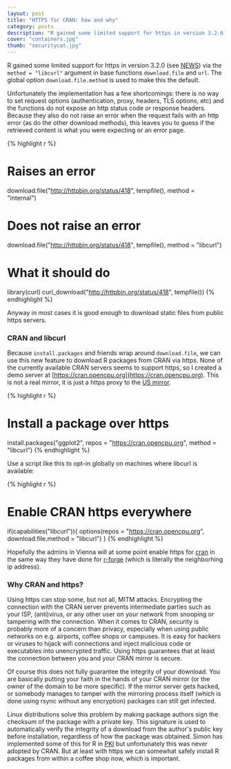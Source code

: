 ```yaml
---
layout: post
title: "HTTPS for CRAN: how and why"
category: posts
description: "R gained some limited support for https in version 3.2.0. Because `install.packages` and friends wrap around `download.file`, we can use this new feature to download R packages from CRAN via https. Encrypting the connection with the CRAN server prevents intermediate parties such as your ISP, (anti)virus, or any other user on your network from snooping or tampering with the connection."
cover: "containers.jpg"
thumb: "securitycat.jpg"
---
```


R gained some limited support for https in version 3.2.0 (see [NEWS](http://cran.r-project.org/doc/manuals/r-release/NEWS.html)) via the `method = "libcurl"` argument in base functions `download.file` and `url`. The global option `download.file.method` is used to make this the default. 

Unfortunately the implementation has a few shortcomings: there is no way to set request options (authentication, proxy, headers, TLS options, etc) and the functions do not expose an http status code or response headers. Because they also do not raise an error when the request fails with an http error (as do the other download methods), this leaves you to guess if the retrieved content is what you were expecting or an error page. 

{% highlight r %}
# Raises an error
download.file("http://httpbin.org/status/418", tempfile(), method = "internal")

# Does not raise an error
download.file("http://httpbin.org/status/418", tempfile(), method = "libcurl")

# What it should do
library(curl)
curl_download("http://httpbin.org/status/418", tempfile())
{% endhighlight %}

Anyway in most cases it is good enough to download static files from public https servers.

### CRAN and libcurl

Because `install.packages` and friends wrap around `download.file`, we can use this new feature to download R packages from CRAN via https. None of the currently available CRAN servers seems to support https, so I created a demo server at [https://cran.opencpu.org](https://cran.opencpu.org). This is not a real mirror, it is just a https proxy to the [US mirror](http://cran.us.r-project.org/).

{% highlight r %}
# Install a package over https
install.packages("ggplot2", repos = "https://cran.opencpu.org", method = "libcurl")
{% endhighlight %}

Use a script like this to opt-in globally on machines where libcurl is available:

{% highlight r %}
# Enable CRAN https everywhere
if(capabilities("libcurl")){
  options(repos = "https://cran.opencpu.org", download.file.method = "libcurl")
}
{% endhighlight %}

Hopefully the admins in Vienna will at some point enable https for [cran](https://cran.r-project.org/) in the same way they have done for [r-forge](https://r-forge.r-project.org/) (which is literally the neighborhing ip address).

### Why CRAN and https?

Using https can stop some, but not all, MITM attacks. Encrypting the connection with the CRAN server prevents intermediate parties such as your ISP, (anti)virus, or any other user on your network from snooping or tampering with the connection. When it comes to CRAN, security is probably more of a concern than privacy, especially when using public networks on e.g. airports, coffee shops or campuses. It is easy for hackers or viruses to hijack wifi connections and inject malicious code or executables into unencrypted traffic. Using https guarantees that at least the connection between you and your CRAN mirror is secure.

Of course this does not fully guarantee the integrity of your download. You are basically putting your faith in the hands of your CRAN mirror (or the owner of the domain to be more specific). If the mirror server gets hacked, or somebody manages to tamper with the mirroring process itself (which is done using rsync without any encryption) packages can still get infected. 

Linux distributions solve this problem by making package authors sign the checksum of the package with a private key. This signature is used to automatically verify the integrity of a download from the author's public key before installation, regardless of how the package was obtained. Simon has implemented some of this for R in [PKI](https://github.com/s-u/PKI) but unfortunately this was never adopted by CRAN. But at least with https we can somewhat safely install R packages from within a coffee shop now, which is important.
